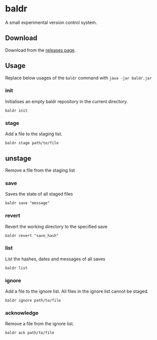 # baldr

A small experimental version control system.

## Download

Download from the [releases page](https://github.com/SamTebbs33/baldr/releases).

## Usage

Replace below usages of the `baldr` command with `java -jar baldr.jar`

### init
Initialises an empty baldr repository in the current directory.

```
baldr init
```

### stage
Add a file to the staging list.

```
baldr stage path/to/file
```

## unstage
Remove a file from the staging list

### save
Saves the state of all staged files

```
baldr save "message"
```

### revert
Revert the working directory to the specified save

```
baldr revert "save_hash"
```

### list
List the hashes, dates and messages of all saves

```
baldr list
```

### ignore
Add a file to the ignore list. All files in the ignore list cannot be staged.

```
baldr ignore path/to/file
```

### acknowledge
Remove a file from the ignore list.

```
baldr ack path/to/file
```
